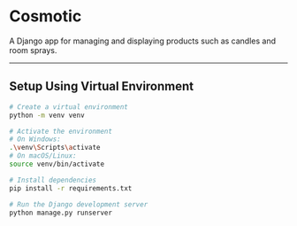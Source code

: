 # Cosmotic

A Django app for managing and displaying products such as candles and room sprays.

---

## Setup Using Virtual Environment

```bash
# Create a virtual environment
python -m venv venv

# Activate the environment
# On Windows:
.\venv\Scripts\activate
# On macOS/Linux:
source venv/bin/activate

# Install dependencies
pip install -r requirements.txt

# Run the Django development server
python manage.py runserver
